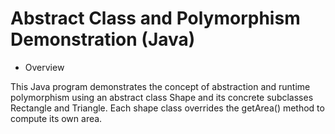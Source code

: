 # Abstract Class and Polymorphism Demonstration (Java)

* Overview

This Java program demonstrates the concept of abstraction and runtime polymorphism using an abstract class Shape and its concrete subclasses Rectangle and Triangle. Each shape class overrides the getArea() method to compute its own area.